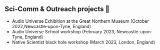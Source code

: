 ## Sci-Comm & Outreach projects 💫
- Audio Universe Exhibition at the Great Northern Museum  (October 2022,Newcastle-upon-Tyne, England)
- Audio Universe School workshop (February 2023, Newcastle-upon-Tyne, England)
- Native Scientist black hole workshop (March 2023, London, England)
